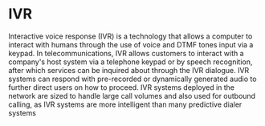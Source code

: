 # IVR


Interactive voice response (IVR) is a technology that allows a computer
to interact with humans through the use of voice and DTMF tones input
via a keypad. In telecommunications, IVR allows customers to interact
with a company's host system via a telephone keypad or by speech
recognition, after which services can be inquired about through the IVR
dialogue. IVR systems can respond with pre-recorded or dynamically
generated audio to further direct users on how to proceed. IVR systems
deployed in the network are sized to handle large call volumes and also
used for outbound calling, as IVR systems are more intelligent than many
predictive dialer systems